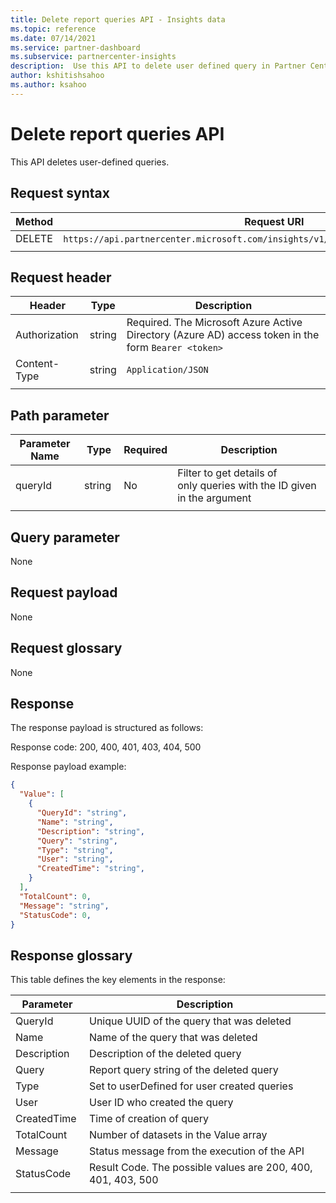```yaml
---
title: Delete report queries API - Insights data
ms.topic: reference
ms.date: 07/14/2021
ms.service: partner-dashboard
ms.subservice: partnercenter-insights
description:  Use this API to delete user defined query in Partner Center insights.
author: kshitishsahoo
ms.author: ksahoo
---
```

# Delete report queries API

This API deletes user-defined queries.

## Request syntax

|    Method    |    Request URI    |
|    ----    |    ----    |
|    DELETE    |    `https://api.partnercenter.microsoft.com/insights/v1/mpn/ScheduledQueries/{queryId}` |
|        |        |

## Request header

|    Header    |    Type    |    Description    |
|    ----    |    ----    |    ----    |
|    Authorization    |    string    |    Required. The Microsoft Azure Active Directory (Azure AD) access token in the form `Bearer <token>`    |
|    Content-Type    |    string    |    `Application/JSON`    |
|        |        |        |

## Path parameter

|    Parameter Name    |    Type    |    Required    |    Description    |
|    ----    |    ----    |    ----    |    ----    |
|    queryId     |    string     |    No    |    Filter to get details of only queries with the ID given in the argument     |
|        |        |        |        |

## Query parameter

None

## Request payload

None

## Request glossary

None

## Response

The response payload is structured as follows:

Response code: 200, 400, 401, 403, 404, 500

Response payload example:

```json
{
  "Value": [
    {
      "QueryId": "string",
      "Name": "string",
      "Description": "string",
      "Query": "string",
      "Type": "string",
      "User": "string",
      "CreatedTime": "string",
    }
  ],
  "TotalCount": 0,
  "Message": "string",
  "StatusCode": 0,
}
```

## Response glossary

This table defines the key elements in the response:

|    Parameter    |    Description    |
|    ----    |    ----    |
|    QueryId     |    Unique UUID of the query that was deleted    |
|    Name     |    Name of the query that was deleted    |
|    Description     |    Description of the deleted query     |
|    Query     |    Report query string of the deleted query    |
|    Type     |    Set to userDefined for user created queries     |
|    User     |    User ID who created the query     |
|    CreatedTime     |    Time of creation of query     |
|    TotalCount     |    Number of datasets in the Value array     |
|    Message     |    Status message from the execution of the API     |
|    StatusCode     |    Result Code. The possible values are 200, 400, 401, 403, 500     |
|        |        |
